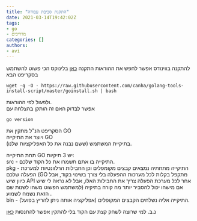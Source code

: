```yaml
---
title: "התקנת סביבת עבודה"
date: 2021-03-14T19:42:02Z
tags:
- go
- מדריכים
categories: []
authors:
- avi 
---
```


להתקנה בווינודס אפשר לחפש את ההוראות התקנה [כאן](https://golang.org/doc/install)
בלינוקס הכי פשוט להשתמש בסקריפט הבא
```
wget -q -O - https://raw.githubusercontent.com/canha/golang-tools-install-script/master/goinstall.sh | bash

```
ולפעול לפי ההוראות.  
אפשר לבדוק האם זה הותקן בהצלחה עם
```
go version
```
הסקריפט הנ"ל מתקין את GO  
ויוצר את התיקייה GO   
(ששם נבנה את כל האפליקציות שלנו) בתיקיית המשתמש.

תחת התיקייה GO יש 3 תיקיות:  
src - התיקייה בו אתם תשמרו את כל הקוד שלכם.  
pkg - התיקייה מתחתיה נמצאים קבצים מקומפלים וכן החבילות הרלוונטיות למערכת הפעלה שלכם (GO מתקפל בקלות לכל מערכות ההפעלה בלי צורך בשינוי בקוד, אבל כיוון שיש API אחר לכל מערכת הפעלה צריך את החבילות האלו, אבל לא נראה לי שיש למשתמש הפשוט משהו לשנות שם) אם מישהו יכול להסביר יותר מה קורה בתיקיה הזאת נשמח לשמוע .  
bin - התיקייה אליה נשלחים הקבצים המקופלים (אפליקציה אותה ניתן להריץ בפועל).   

נ.ב. למי שרוצה לשחק קצת עם הקוד בלי להתקין אפשר להתנסות [כאן](https://goplay.x1unix.com/)
